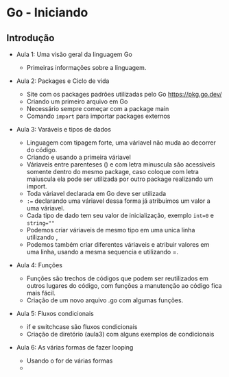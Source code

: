# Go - Iniciando

## Introdução

- Aula 1: Uma visão geral da linguagem Go
    - Primeiras informações sobre a linguagem.

- Aula 2: Packages e Ciclo de vida
    - Site com os packages padrões utilizadas pelo Go <https://pkg.go.dev/>
    - Criando um primeiro arquivo em Go
    - Necessário sempre começar com a package main
    - Comando ```import``` para importar packages externos

- Aula 3: Varáveis e tipos de dados
    - Linguagem com tipagem forte, uma váriavel não muda ao decorrer do código.
    - Criando e usando a primeira váriavel
    - Váriaveis entre parenteses () e com letra minuscula são acessiveis somente dentro do mesmo package, caso coloque com letra maiuscula ela pode ser utilizada por outro package realizando um import.
    - Toda váriavel declarada em Go deve ser utilizada
    - ```:=``` declarando uma váriavel dessa forma já atribuimos um valor a uma váriavel.
    - Cada tipo de dado tem seu valor de inicialização, exemplo ```int=0``` e ```string=""```
    - Podemos criar váriaveis de mesmo tipo em uma unica linha utilizando ,
    - Podemos também criar diferentes váriaveis e atribuir valores em uma linha, usando a mesma sequencia e utilizando =.

- Aula 4: Funções
    - Funções são trechos de códigos que podem ser reutilizados em outros lugares do código, com funções a manutenção ao código fica mais fácil.
    - Criação de um novo arquivo .go com algumas funções.

- Aula 5: Fluxos condicionais
    - if e switchcase são fluxos condicionais
    - Criação de diretório (aula3) com alguns exemplos de condicionais

- Aula 6: As várias formas de fazer looping
    - Usando o for de várias formas
    - 


